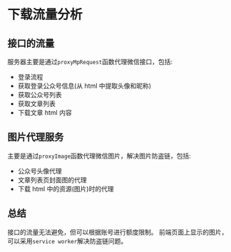 # 下载流量分析

## 接口的流量

服务器主要是通过`proxyMpRequest`函数代理微信接口，包括:

- 登录流程
- 获取登录公众号信息(从 html 中提取头像和昵称)
- 获取公众号列表
- 获取文章列表
- 下载文章 html 内容

## 图片代理服务

主要是通过`proxyImage`函数代理微信图片，解决图片防盗链，包括:

- 公众号头像代理
- 文章列表页封面图的代理
- 下载 html 中的资源(图片)时的代理

## 总结

接口的流量无法避免，但可以根据账号进行额度限制。
前端页面上显示的图片，可以采用`service worker`解决防盗链问题。
